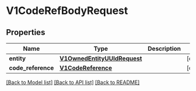 # V1CodeRefBodyRequest

## Properties
Name | Type | Description | Notes
------------ | ------------- | ------------- | -------------
**entity** | [**V1OwnedEntityUUIdRequest**](V1OwnedEntityUUIdRequest.md) |  | [optional] 
**code_reference** | [**V1CodeReference**](V1CodeReference.md) |  | [optional] 

[[Back to Model list]](../README.md#documentation-for-models) [[Back to API list]](../README.md#documentation-for-api-endpoints) [[Back to README]](../README.md)


